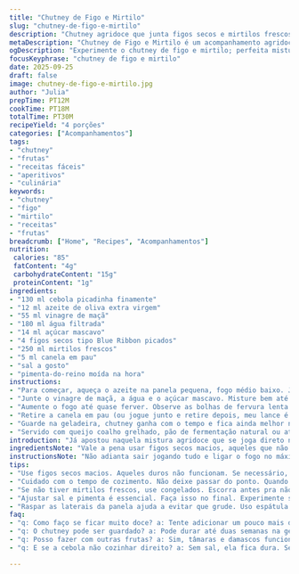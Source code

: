 ```yaml
---
title: "Chutney de Figo e Mirtilo"
slug: "chutney-de-figo-e-mirtilo"
description: "Chutney agridoce que junta figos secos e mirtilos frescos com toque de balsâmico e baunilha. A mistura vai do salgado do alho e cebola ao frutado marcante, cozida até ficar com textura de geleia grossa. Serve como acompanhamento versátil, especialmente com queijos curados e pães rústicos. A receita troca o vinagre balsâmico por vinagre de maçã para um toque mais suave e substitui a baunilha por canela em pau. Lista nutricional equilibrada; ingrediente simples, poucos passos, resultado prático com sabores intensos e casamento inesperado entre figo e mirtilo."
metaDescription: "Chutney de Figo e Mirtilo é um acompanhamento agridoce fácil; combina frutas e especiarias para enriquecer queijos e pães."
ogDescription: "Experimente o chutney de figo e mirtilo; perfeita mistura agridoce para acompanhar pães e queijos curados."
focusKeyphrase: "chutney de figo e mirtilo"
date: 2025-09-25
draft: false
image: chutney-de-figo-e-mirtilo.jpg
author: "Julia"
prepTime: PT12M
cookTime: PT18M
totalTime: PT30M
recipeYield: "4 porções"
categories: ["Acompanhamentos"]
tags:
- "chutney"
- "frutas"
- "receitas fáceis"
- "aperitivos"
- "culinária"
keywords:
- "chutney"
- "figo"
- "mirtilo"
- "receitas"
- "frutas"
breadcrumb: ["Home", "Recipes", "Acompanhamentos"]
nutrition: 
 calories: "85"
 fatContent: "4g"
 carbohydrateContent: "15g"
 proteinContent: "1g"
ingredients:
- "130 ml cebola picadinha finamente"
- "12 ml azeite de oliva extra virgem"
- "55 ml vinagre de maçã"
- "180 ml água filtrada"
- "14 ml açúcar mascavo"
- "4 figos secos tipo Blue Ribbon picados"
- "250 ml mirtilos frescos"
- "5 ml canela em pau"
- "sal a gosto"
- "pimenta-do-reino moída na hora"
instructions:
- "Para começar, aqueça o azeite na panela pequena, fogo médio baixo. Jogue a cebola picada, mexa pra não queimar; quer só começar a ficar translúcida, aquele suspiro no ar que avisa que está amolecendo. Hora de temperar com sal e pimenta na justa medida, o sal realça, a pimenta levanta o aroma;"
- "Junte o vinagre de maçã, a água e o açúcar mascavo. Misture bem até dissolver, sentir o cheiro do açucar queimando levemente já dá sinal de que vai rolar química boa. Agora entram o figo seco picado e os mirtilos; mexa com cuidado pra não amassar tudo, mas permita que as frutas começarem a soltar o suco."
- "Aumente o fogo até quase ferver. Observe as bolhas de fervura lenta e constante. Reduza e deixe cozinhar - isso não é receita de cronômetro, mas sim olhar: quando estiver espesso, tipo uma calda quase grudenta no cobre da colher, com um brilho meio translúcido, está pronto; deve levar mais ou menos de 15 a 20 minutos. Não descuide, fique mexendo do centro para as laterais para não queimar. Se secar demais, pingue um dedo de água e mexa."
- "Retire a canela em pau (ou jogue junto e retire depois, meu lance é tirar pra evitar amargor). Provocar o sabor: ajusta o sal e a pimenta se precisar. Desligue e deixe esfriar um pouco antes de passar para o vidro."
- "Guarde na geladeira, chutney ganha com o tempo e fica ainda melhor no dia seguinte. Nada de sair colocando direto no pão quente, resista – o momento é a textura e o sabor direito, não quente demais."
- "Servido com queijo coalho grelhado, pão de fermentação natural ou até mesmo sobre carne de panela ou churrasco. Se você não tiver figo, vai bem uma mistura de tâmaras e damascos secos. Mirtilo pode ser congelado mesmo, basta descongelar e tirar excesso de líquido antes."
introduction: "Já apostou naquela mistura agridoce que se joga direto nos sentidos? O chutney de figo com mirtilo pula do trivial pela combinação inesperada: a doçura profunda do figo seco com o frescor ácido do mirtilo fecha uma curva que poucos esperam. Na minha experiência, o segredo não é só a escolha das frutas, mas o equilíbrio no tempo de cozimento e a pitada sutil da canela que arrisca o perfume sem assustar. Já viajei com vinagre de vinho e dê outra cor, mas o vinagre de maçã entrega uma suavidade a mais, especialmente para quem quer o docinho menos ácido. O trânsito da cebola sofrendo na panela dá aquele começo de aroma que só parece simples. Experimente variar, mas não pule as pequenas observações – a textura certa é uma geleia rústica que não escorre, não fica seca demais e nem embolota na hora de engarrafar. Banco essa mistura num fim de tarde, acompanhado da seleção de queijos ou mesmo num pão tostadinho com manteiga."
ingredientsNote: "Vale a pena usar figos secos macios, aqueles que não parecem pedra na boca. Caso o figo seja mais duro, deixe de molho numa água morna antes para hidratar, mas sem deixar virar gosma. Azedume delicado do vinagre de maçã casa bem para manter os sabores sem agressividade; se usar balsâmico, o resultado fica mais pesado, até mais escuro e adocicado – o que pode ser uma boa também, depende do que combina no seu cardápio. A canela em pau é o meu toque especial e substituo a baunilha da receita original porque o perfil de sabor fica mais brasileiro, mais aconchegante de inverno, menos perfumado. O açúcar mascavo dá um caramelo suave, não vá trocar por refinado, senão perde parte desse sabor tostado. Mirtilos frescos, se não rolar, congelado serve, mas escorra e seque um pouco pra não desandar a textura. Para quem não tem azeite de oliva, óleo de girassol é válido, só vigie o sabor neutro para não mascarar os outros ingredientes."
instructionsNote: "Não adianta sair jogando tudo e ligar o fogo no máximo – a cebola precisa do seu tempo, a paciência do cozinheiro, pra doçura natural criar a base. Salgar cedo ajuda a acelerar o amolecimento; sem ele, fica duro e nem compensa. Depois do ácido e da água entrar, tudo vira um jogo de olhar e mexer: a textura certa para o chutney é quando não escorre fácil – quase que forma uma película no fundo da colher quando você levanta. Se passar do ponto, vira um doce grudado, perde frescor e fica enjoativo. Lembre de mexer nas bordas para não queimar, usar uma espátula de silicone ajuda a raspar tudo. Extraído o aroma da canela antes de guardar, a mistura fica limpa, só com calor humano e sabor. Guardar em vidro esterilizado prolonga a vida do chutney, e refrigerado pode durar até duas semanas, se não sumir antes. Pro truque de emergência, se faltar líquido, pingue água morna e mexa, melhor que recomeçar tudo. Eu já queimei os provisórios mais de uma vez – não repita esse erro; ficar por perto e entender a química da panela é fundamental."
tips:
- "Use figos secos macios. Aqueles duros não funcionam. Se necessário, hidratar em água morna antes. Não deixe muito tempo, só até ficarem mais maleáveis. Azedume do vinagre de maçã é ideal."
- "Cuidado com o tempo de cozimento. Não deixe passar do ponto. Quando estiver espesso, quase grudando na colher, está bom. Varia conforme o fogo; fique atento a bolhas constantes. Observe tudo."
- "Se não tiver mirtilos frescos, use congelados. Escorra antes pra não desandar a textura. E nada de pânico se acabar a água na panela, é só pingar um pouco e seguir mexendo."
- "Ajustar sal e pimenta é essencial. Faça isso no final. Experimente sempre, cada fruta tem seu sabor diverso. E o toque de canela é o meu favorito, não queime."
- "Raspar as laterais da panela ajuda a evitar que grude. Uso espátula de silicone. O fundo da panela precisa ser limpo, queimado estraga a mistura. Fique próximo, mexa sempre."
faq:
- "q: Como faço se ficar muito doce? a: Tente adicionar um pouco mais de sal ou mais vinagre. Assim equilibra tudo. Experimente aos poucos. A mistura é delicada."
- "q: O chutney pode ser guardado? a: Pode durar até duas semanas na geladeira. Use vidro esterilizado. Se não tiver, faça o máximo que puder. Não coloque já no pão quente, espere esfriar."
- "q: Posso fazer com outras frutas? a: Sim, tâmaras e damascos funcionam bem. E o que é essencial, ajuste bem os temperos. Sempre. Já fiz e funcionou."
- "q: E se a cebola não cozinhar direito? a: Sem sal, ela fica dura. Se precisar, aumente o fogo com paciência. Não apressar. Tente ir mexendo mais o tempo inteiro, assim amolece."

---
```

